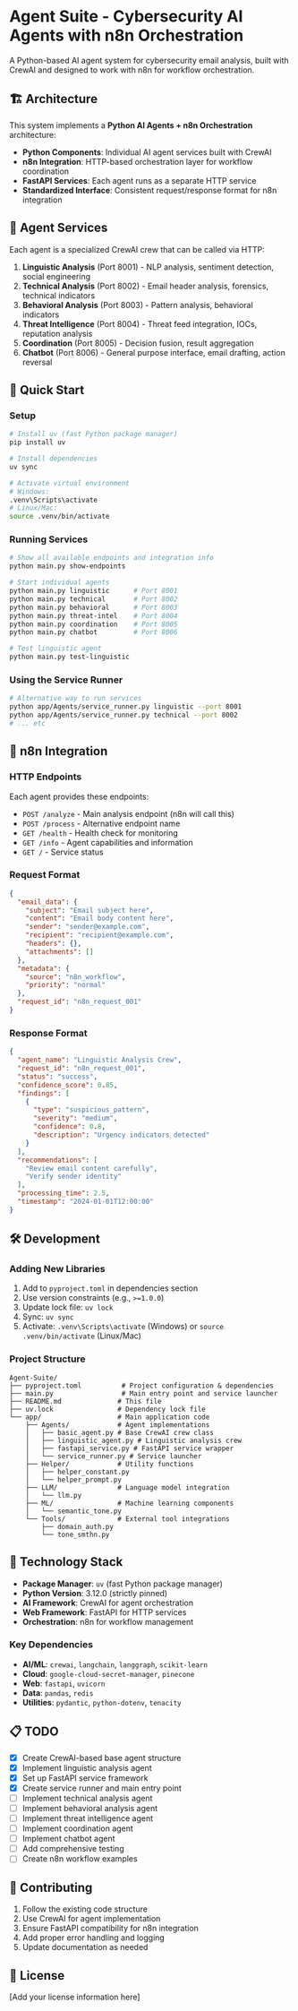 # Agent Suite - Cybersecurity AI Agents with n8n Orchestration

A Python-based AI agent system for cybersecurity email analysis, built with CrewAI and designed to work with n8n for workflow orchestration.

## 🏗️ Architecture

This system implements a **Python AI Agents + n8n Orchestration** architecture:

- **Python Components**: Individual AI agent services built with CrewAI
- **n8n Integration**: HTTP-based orchestration layer for workflow coordination
- **FastAPI Services**: Each agent runs as a separate HTTP service
- **Standardized Interface**: Consistent request/response format for n8n integration

## 🤖 Agent Services

Each agent is a specialized CrewAI crew that can be called via HTTP:

1. **Linguistic Analysis** (Port 8001) - NLP analysis, sentiment detection, social engineering
2. **Technical Analysis** (Port 8002) - Email header analysis, forensics, technical indicators  
3. **Behavioral Analysis** (Port 8003) - Pattern analysis, behavioral indicators
4. **Threat Intelligence** (Port 8004) - Threat feed integration, IOCs, reputation analysis
5. **Coordination** (Port 8005) - Decision fusion, result aggregation
6. **Chatbot** (Port 8006) - General purpose interface, email drafting, action reversal

## 🚀 Quick Start

### Setup

```bash
# Install uv (fast Python package manager)
pip install uv

# Install dependencies
uv sync

# Activate virtual environment
# Windows:
.venv\Scripts\activate
# Linux/Mac:
source .venv/bin/activate
```

### Running Services

```bash
# Show all available endpoints and integration info
python main.py show-endpoints

# Start individual agents
python main.py linguistic      # Port 8001
python main.py technical       # Port 8002
python main.py behavioral      # Port 8003
python main.py threat-intel    # Port 8004
python main.py coordination    # Port 8005
python main.py chatbot         # Port 8006

# Test linguistic agent
python main.py test-linguistic
```

### Using the Service Runner

```bash
# Alternative way to run services
python app/Agents/service_runner.py linguistic --port 8001
python app/Agents/service_runner.py technical --port 8002
# ... etc
```

## 🔗 n8n Integration

### HTTP Endpoints

Each agent provides these endpoints:

- `POST /analyze` - Main analysis endpoint (n8n will call this)
- `POST /process` - Alternative endpoint name
- `GET /health` - Health check for monitoring
- `GET /info` - Agent capabilities and information
- `GET /` - Service status

### Request Format

```json
{
  "email_data": {
    "subject": "Email subject here",
    "content": "Email body content here",
    "sender": "sender@example.com",
    "recipient": "recipient@example.com",
    "headers": {},
    "attachments": []
  },
  "metadata": {
    "source": "n8n_workflow",
    "priority": "normal"
  },
  "request_id": "n8n_request_001"
}
```

### Response Format

```json
{
  "agent_name": "Linguistic Analysis Crew",
  "request_id": "n8n_request_001",
  "status": "success",
  "confidence_score": 0.85,
  "findings": [
    {
      "type": "suspicious_pattern",
      "severity": "medium",
      "confidence": 0.8,
      "description": "Urgency indicators detected"
    }
  ],
  "recommendations": [
    "Review email content carefully",
    "Verify sender identity"
  ],
  "processing_time": 2.5,
  "timestamp": "2024-01-01T12:00:00"
}
```

## 🛠️ Development

### Adding New Libraries

1. Add to `pyproject.toml` in dependencies section
2. Use version constraints (e.g., `>=1.0.0`)
3. Update lock file: `uv lock`
4. Sync: `uv sync`
5. Activate: `.venv\Scripts\activate` (Windows) or `source .venv/bin/activate` (Linux/Mac)

### Project Structure

```
Agent-Suite/
├── pyproject.toml          # Project configuration & dependencies
├── main.py                 # Main entry point and service launcher
├── README.md              # This file
├── uv.lock                # Dependency lock file
└── app/                   # Main application code
    ├── Agents/            # Agent implementations
    │   ├── basic_agent.py # Base CrewAI crew class
    │   ├── linguistic_agent.py # Linguistic analysis crew
    │   ├── fastapi_service.py # FastAPI service wrapper
    │   └── service_runner.py # Service launcher
    ├── Helper/            # Utility functions
    │   ├── helper_constant.py
    │   └── helper_prompt.py
    ├── LLM/               # Language model integration
    │   └── llm.py
    ├── ML/                # Machine learning components
    │   └── semantic_tone.py
    └── Tools/             # External tool integrations
        ├── domain_auth.py
        └── tone_smthn.py
```

## 🔧 Technology Stack

- **Package Manager**: `uv` (fast Python package manager)
- **Python Version**: 3.12.0 (strictly pinned)
- **AI Framework**: CrewAI for agent orchestration
- **Web Framework**: FastAPI for HTTP services
- **Orchestration**: n8n for workflow management

### Key Dependencies

- **AI/ML**: `crewai`, `langchain`, `langgraph`, `scikit-learn`
- **Cloud**: `google-cloud-secret-manager`, `pinecone`
- **Web**: `fastapi`, `uvicorn`
- **Data**: `pandas`, `redis`
- **Utilities**: `pydantic`, `python-dotenv`, `tenacity`

## 📋 TODO

- [x] Create CrewAI-based base agent structure
- [x] Implement linguistic analysis agent
- [x] Set up FastAPI service framework
- [x] Create service runner and main entry point
- [ ] Implement technical analysis agent
- [ ] Implement behavioral analysis agent
- [ ] Implement threat intelligence agent
- [ ] Implement coordination agent
- [ ] Implement chatbot agent
- [ ] Add comprehensive testing
- [ ] Create n8n workflow examples

## 🤝 Contributing

1. Follow the existing code structure
2. Use CrewAI for agent implementation
3. Ensure FastAPI compatibility for n8n integration
4. Add proper error handling and logging
5. Update documentation as needed

## 📄 License

[Add your license information here]